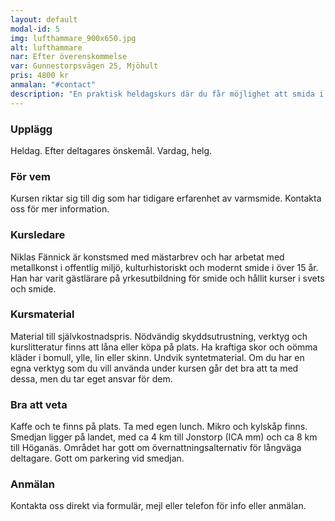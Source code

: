 ```yaml
---
layout: default
modal-id: 5
img: lufthammare_900x650.jpg
alt: lufthammare
nar: Efter överenskommelse
var: Gunnestorpsvägen 25, Mjöhult
pris: 4800 kr
anmalan: "#contact"
description: "En praktisk heldagskurs där du får möjlighet att smida i en klassisk fyrtiokilos lufthammare. Vi provar på lackning/doning av hål, räckning, smide med sänke och sätthammare. Kom gärna med önskemål om vad du vill smida på förhand, så kan vi förbereda bättre."
---
```


### Upplägg

Heldag. Efter deltagares önskemål. Vardag, helg. 

### För vem

Kursen riktar sig till dig som har tidigare erfarenhet av varmsmide. Kontakta oss för mer information.

### Kursledare

Niklas Fännick är konstsmed med mästarbrev och har arbetat med metallkonst i offentlig miljö, kulturhistoriskt och modernt smide i över 15 år. Han har varit gästlärare på yrkesutbildning för smide och hållit kurser i svets och smide.

### Kursmaterial

Material till självkostnadspris. Nödvändig skyddsutrustning, verktyg och kurslitteratur finns att låna eller köpa på plats. Ha kraftiga skor och oömma kläder i bomull, ylle, lin eller skinn. Undvik syntetmaterial.
Om du har en egna verktyg som du vill använda under kursen går det bra att ta med dessa, men du tar eget ansvar för dem.

### Bra att veta

Kaffe och te finns på plats. Ta med egen lunch. Mikro och kylskåp finns. Smedjan ligger på landet, med ca 4 km till Jonstorp (ICA mm) och ca 8 km till Höganäs. Området har gott om övernattningsalternativ för långväga deltagare. Gott om parkering vid smedjan.

### Anmälan

Kontakta oss direkt via formulär, mejl eller telefon för info eller anmälan.

